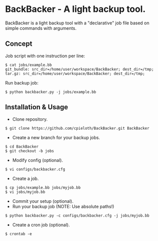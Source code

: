 BackBacker - A light backup tool.
=================================

BackBacker is a light backup tool with a "declarative" job file based on simple commands with arguments.


Concept
-------

Job script with one instruction per line:
```
$ cat jobs/example.bb
git_bundle: src_dir=/home/user/workspace/BackBacker; dest_dir=/tmp;
tar.gz: src_dir=/home/user/workspace/BackBacker; dest_dir=/tmp;
```

Run backup job:
```
$ python backbacker.py -j jobs/example.bb
```


Installation & Usage
--------------------

* Clone repository.
```
$ git clone https://github.com/cpieloth/BackBacker.git BackBacker
```
* Create a new branch for your backup jobs.
```
$ cd BackBacker
$ git checkout -b jobs
```
* Modify config (optional).
```
$ vi configs/backbacker.cfg
```
* Create a job.
```
$ cp jobs/example.bb jobs/myjob.bb
$ vi jobs/myjob.bb
```
* Commit your setup (optional).
* Run your backup job (NOTE: Use absolute paths!)
```
$ python backbacker.py -c configs/backbacker.cfg -j jobs/myjob.bb
```
* Create a cron job (optional). 
```
$ crontab -e
```
